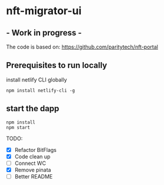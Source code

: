 # nft-migrator-ui

## - Work in progress - 

[//]: # (currently published @ https://nft-portal.netlify.app)

The code is based on: https://github.com/paritytech/nft-portal

## Prerequisites to run locally
install netlify CLI globally

```shell
npm install netlify-cli -g
```

## start the dapp
```shell
npm install
npm start
```

TODO:

- [X] Refactor BitFlags
- [X] Code clean up
- [ ] Connect WC
- [X] Remove pinata
- [ ] Better README
